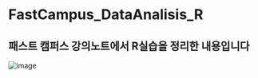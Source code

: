 # FastCampus_DataAnalisis_R

## 패스트 캠퍼스 강의노트에서 R실습을 정리한 내용입니다
![image](https://user-images.githubusercontent.com/47842699/81795241-de6a9e00-9546-11ea-9bf7-fb6ac7145065.png)
